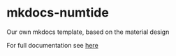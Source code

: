 # mkdocs-numtide

Our own mkdocs template, based on the material design

For full documentation see [here](https://numtide.github.io/mkdocs-numtide )
